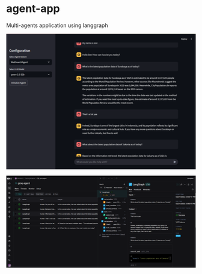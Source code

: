 # agent-app
Multi-agents application using langgraph

![agent search tool](img/agent-search-tool.png)


![langsmith tracing](img/langsmith-tracing.png)
